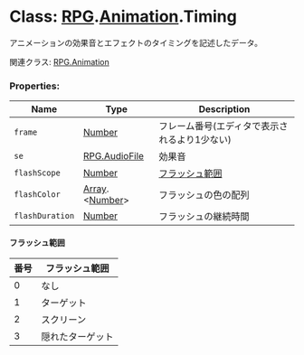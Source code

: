 # Class: [RPG](RPG.md).[Animation](RPG.Animation.md).Timing
アニメーションの効果音とエフェクトのタイミングを記述したデータ。

関連クラス: [RPG.Animation](RPG.Animation.md)


### Properties:

| Name | Type | Description |
| --- | --- | --- |
| `frame` | [Number](Number.md) | フレーム番号(エディタで表示されるより1少ない) |
| `se` | [RPG.AudioFile](RPG.AudioFile.md) | 効果音 |
| `flashScope` | [Number](Number.md) | [フラッシュ範囲](RPG.Animation.Timing.md#フラッシュ範囲) |
| `flashColor` | [Array](Array.md).&lt;[Number](Number.md)&gt; | フラッシュの色の配列 |
| `flashDuration` | [Number](Number.md) | フラッシュの継続時間 |

#### フラッシュ範囲
| 番号 | フラッシュ範囲 |
| --- | --- |
| 0 | なし |
| 1 | ターゲット |
| 2 | スクリーン |
| 3 | 隠れたターゲット |

